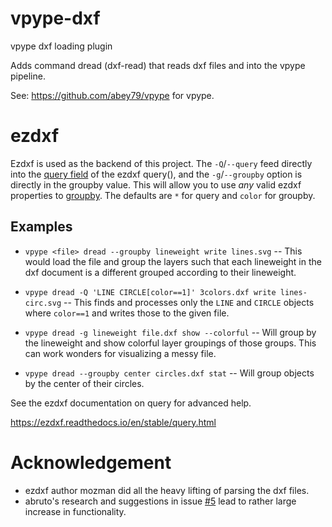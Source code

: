 # vpype-dxf
 vpype dxf loading plugin

Adds command dread (dxf-read) that reads dxf files and into the vpype pipeline.

See: https://github.com/abey79/vpype for vpype.

# ezdxf

Ezdxf is used as the backend of this project. The `-Q`/`--query` feed directly into the [query field](https://ezdxf.readthedocs.io/en/stable/usage_for_beginners.html#query-dxf-entities) of the ezdxf query(), and the `-g`/`--groupby` option is directly in the groupby value. This will allow you to use *any* valid ezdxf properties to [groupby](https://ezdxf.readthedocs.io/en/stable/layouts/layouts.html#ezdxf.layouts.BaseLayout.groupby). The defaults are `*` for query and `color` for groupby.

## Examples

* `vpype <file> dread --groupby lineweight write lines.svg` -- This would load the file and group the layers such that each lineweight in the dxf document is a different grouped according to their lineweight.

* `vpype dread -Q 'LINE CIRCLE[color==1]' 3colors.dxf write lines-circ.svg` -- This finds and processes only the `LINE` and `CIRCLE` objects where `color==1` and writes those to the given file.

* `vpype dread -g lineweight file.dxf show --colorful` -- Will group by the lineweight and show colorful layer groupings of those groups. This can work wonders for visualizing a messy file.

* `vpype dread --groupby center circles.dxf stat` -- Will group objects by the center of their circles.

See the ezdxf documentation on query for advanced help.

https://ezdxf.readthedocs.io/en/stable/query.html

# Acknowledgement
* ezdxf author mozman did all the heavy lifting of parsing the dxf files.
* abruto's research and suggestions in issue [#5](https://github.com/tatarize/vpype-dxf/issues/5) lead to rather large increase in functionality. 

 
